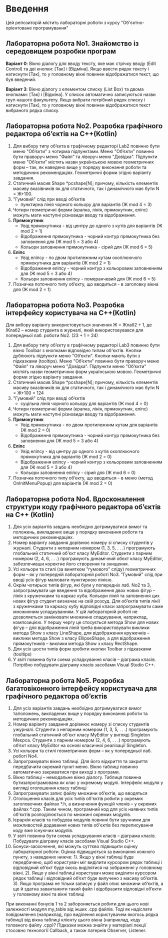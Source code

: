 # Введення
Цей репозиторій містить лабораторні роботи з курсу "Об'єктно-орієнтоване програмування" 
## Лабораторна робота No1. Знайомство із середовищем розробки програм
**Варіант 0**: Вікно діалогу для вводу
тексту, яке має стрічку вводу
(Edit Control) та дві кнопки:
[Так] і [Відміна]. Якщо ввести
рядок тексту і натиснути [Так],
то у головному вікні повинен
відображатися текст, що був
введений.

**Варіант 3**: Вікно діалогу з елементом
списку (List Box) та двома
кнопками: [Так] і [Відміна]. У
список автоматично
записуються назви груп
нашого факультету. Якщо
вибрати потрібний рядок
списку і натиснути [Так], то у
головному вікні повинен
відображатися текст
вибраного рядка списку.

## Лабораторна робота No2. Розробка графічного редактора об’єктів на C++(Kotlin)

1. Для вибору типу об’єкта в графічному редакторі Lab2 повинно бути
меню "Об’єкти" з чотирма підпунктами. Меню "Об’єкти" повинно бути
праворуч меню "Файл" та ліворуч меню "Довідка". Підпункти меню
"Об’єкти" містять назви українською мовою геометричних форм – так, як
наведено вище у порядку виконання роботи та методичних рекомендаціях.
Геометричні форми згідно варіанту завдання.
2. Статичний масив Shape *pcshape[N];
причому, кількість елементів масиву вказівників як для статичного, так і
динамічного має бути N = Ж+100.
3. "Гумовий" слід при вводі об’єктів
    * пунктирна лінія чорного кольору для варіантів (Ж mod 4 = 3)
4. Чотири геометричні форми (крапка, лінія, прямокутник, еліпс)
можуть мати наступні різновиди вводу та відображення.
5. **Прямокутник**
    * Увід прямокутника - від центру до одного з кутів для варіантів (Ж mod 2 = 1)
    * Відображення прямокутника - чорний контур прямокутника без заповнення для (Ж mod 5 = 3 або 4)
    * Кольори заповнення прямокутника - сірий для (Ж mod 6 = 5)
6. **Еліпс**
    * Увід еліпсу - по двом протилежним кутам охоплюючого прямокутника для
варіантів (Ж mod 2 = 1)
    * Відображення еліпсу - чорний контур з кольоровим заповненням для (Ж mod 5 = 3 або 4)
    * Кольори заповнення еліпсу - померанчевий для (Ж mod 6 = 5)
7. Позначка поточного типу об’єкту, що вводиться - в заголовку вікна для (Ж mod 2 = 1)

## Лабораторна робота No3. Розробка інтерфейсу користувача на C++(Kotlin)

Для вибору варіанту використовується значення Ж = Жлаб2 + 1, де
Жлаб2 – номер студента в журналі, який використовувався для попередньої
лаб. роботи No2. (23 + 1 = 24)

1. Для вибору типу об’єкту в графічному редакторі Lab3 повинно бути
вікно Toolbar з кнопками відповідно типам об'єктів. Кнопки дублюють
підпункти меню "Об’єкти". Кнопки мають бути з підказками (tooltips). Меню
"Об’єкти" повинно бути праворуч меню "Файл" та ліворуч меню "Довідка".
Підпункти меню "Об’єкти" містять назви геометричних форм українською
мовою. Геометричні форми згідно варіанту завдання.
2. Статичний масив Shape *pcshape[N];
причому, кількість елементів масиву вказівників як для статичного, так і
динамічного має бути N = Ж+100 = 124
3. "Гумовий" слід при вводі об’єктів
    * суцільна лінія чорного кольору для варіантів (Ж mod 4 = 0) 
4. Чотири геометричні форми (крапка, лінія, прямокутник, еліпс)
можуть мати наступні різновиди вводу та відображення.
5. **Прямокутник**
    * Увід прямокутника - по двом протилежним кутам для варіантів (Ж mod 2 = 0)
    * Відображення прямокутника - чорний контур прямокутника без заповнення для (Ж mod 5 = 3 або 4)
6. **Еліпс**
    * Увід еліпсу - від центру до одного з кутів охоплюючого прямокутника для
варіантів (Ж mod 2 = 0)
    * Відображення еліпсу - чорний контур з кольоровим заповненням для (Ж mod 5 = 3 або 4)
    * Кольори заповнення еліпсу - сірий для (Ж mod 6 = 0)
7. Позначка поточного типу об’єкту, що вводиться - в меню (метод OnInitMenuPopup) для варіантів (Ж mod 2 = 0)

## Лабораторна робота No4. Вдосконалення структури коду графічного редактора об’єктів на C++ (Kotlin)

1. Для усіх варіантів завдань необхідно дотримуватися вимог та
положень, викладених вище у порядку виконання роботи та методичних
рекомендаціях.
2. Номер варіанту завдання дорівнює номеру зі списку студентів у
журналі.
Студенти з непарним номером (1, 3, 5, . . .) програмують глобальний
статичний об'єкт класу MyEditor.
Студенти з парним номером (2, 4, 6, . . .) програмують динамічний
обєкт класу MyEditor, забезпечивши коректне його створення та знищення.
3. Усі кольори та стилі (за винятком "гумового" сліду) геометричних
форм – як у попередній лабораторній роботі No3. "Гумовий" слід при вводі
усіх фігур малювати пунктирною лінією.
4. Окрім чотирьох типів фігур, які були у попередніх лаб. No2 та 3,
запрограмувати ще введення та відображення двох нових фігур – лінія з
кружечками та каркас куба.
Кольори ліній та заповнення цих нових фігур студент визначає на свій
розсуд.
Для об’єктів типів лінії з кружечками та каркасу кубу відповідні класи
запрограмувати саме множинним успадкуванням. У цій лабораторній
роботі не дозволяється замінювати множинне спадкування, наприклад,
композицією. У першу чергу це стосується метода Show для нових фігур –
для відображення ліній треба використовувати виклики метода Show з класу
LineShape, для відображення кружечків – виклики метода Show з класу
EllipseShape, а для відображення прямокутників – виклики метода Show з
класу RectShape.
5. Для усіх шости типів форм зробити кнопки Toolbar з підказками
(tooltips)
6. У звіті повинна бути схема успадкування класів – діаграма класів.
Потрібно побудувати діаграму класів засобами Visual Studio C++.

## Лабораторна робота No5. Розробка багатовіконного інтерфейсу користувача для графічного редактора об’єктів

1. Для усіх варіантів завдань необхідно дотримуватися вимог таположень, викладених вище у порядку виконання роботи та методичних рекомендаціях.
2. Номер варіанту завдання дорівнює номеру зі списку студентів ужурналі. Студенти з непарним номером (1, 3, 5, . . .) програмують глобальний статичний об'єкт класу MyEditor у вигляді Singleton Меєрса. Студенти з парним номером (2, 4, 6, . . .) програмують об’єкт класу MyEditor на основі класичної реалізації Singleton.
3. Усі кольори та стилі геометричних форм – як у попередньої лаб. роботі No4.
4. Запрограмувати вікно таблиці. Для його відкриття та закриття передбачити окремий пункт меню. Вікно таблиці повинно автоматично закриватися при виході з програми.
5. Вікно таблиці – немодальне вікно діалогу. Таблиця повинна бутизапрограмована як клас у окремому модулі. Інтерфейс модуля у вигляді оголошення класу таблиці
6. Запрограмувати запис файлу множини об’єктів, що вводяться
7. Оголошення класів для усіх типів об'єктів робити у окремих заголовочних файлах *.h, а визначення функцій членів – у окремих файлах *.cpp. Таким чином, програмний код для усіх наявних типів об'єктів розподілюється по множині окремих модулів.
8. Ієрархія класів та побудова модулів повинні бути зручними для можливостей додавання нових типів об'єктів без переписування коду вже існуючих модулів.
9. У звіті повинна бути схема успадкування класів – діаграма класів. Побудувати діаграму класів засобами Visual Studio C++.
10. Бонуси-заохочення, які можуть суттєво підвищити оцінку лабораторної роботи. Оцінка підвищується за виконання кожного пункту, з
наведених нижче: 1). Якщо у вікні таблиці буде передбачено, щоб користувач міг виділити курсором рядок таблиці і відповідний об’єкт буде якось виділятися
на зображенні у головному вікні. 2). Якщо у вікні таблиці користувач може виділити курсором рядок таблиці і відповідний об’єкт буде вилучено з масиву об’єктів. 3). Якщо програма не тільки записує у файл опис множини об’єктів, а
ще й здатна завантажити такий файл і відобразити відповідні об’єкти у
головному вікні та вікні таблиці

При виконанні бонусів 1 та 2 забороняється робити для цього нові залежності модуля my_table від інших .cpp файлів. Тоді як надіслати
повідомлення (наприклад, про виділення користувачем якогось рядка таблиці) від вікна таблиці клієнту цього вікна (наприклад, коду головного файлу .cpp)? Підказки можна знайти у матеріалі лекції стосовно технології Callback, а також патернів Observer, Listener.
